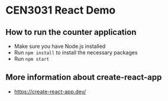 # CEN3031 React Demo

## How to run the counter application

- Make sure you have Node.js installed
- Run `npm install` to install the necessary packages
- Run `npm start`

## More information about create-react-app

- <https://create-react-app.dev/>
